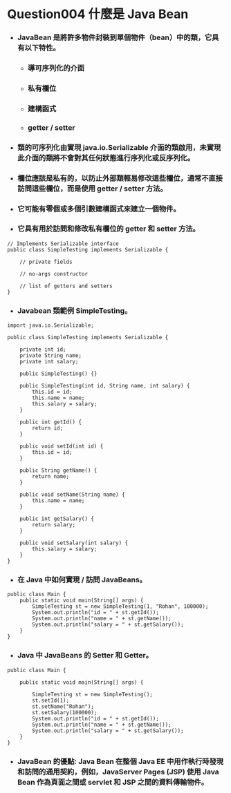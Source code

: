 Question004 什麼是 Java Bean
=====
* ### JavaBean 是將許多物件封裝到單個物件（bean）中的類，它具有以下特性。
    * ### 導可序列化的介面
    * ### 私有欄位
    * ### 建構函式
    * ### getter / setter
* ### 類的可序列化由實現 java.io.Serializable 介面的類啟用，未實現此介面的類將不會對其任何狀態進行序列化或反序列化。
* ### 欄位應該是私有的，以防止外部類輕易修改這些欄位，通常不直接訪問這些欄位，而是使用 getter / setter 方法。
* ### 它可能有零個或多個引數建構函式來建立一個物件。
* ### 它具有用於訪問和修改私有欄位的 getter 和 setter 方法。
```
// Implements Serializable interface
public class SimpleTesting implements Serializable {

    // private fields

    // no-args constructor

    // list of getters and setters
}
```
* ### Javabean 類範例 SimpleTesting。
```
import java.io.Serializable;

public class SimpleTesting implements Serializable {

    private int id;
    private String name;   
    private int salary;

    public SimpleTesting() {}

    public SimpleTesting(int id, String name, int salary) {
        this.id = id;
        this.name = name;
        this.salary = salary;
    }

    public int getId() {
        return id;
    }

    public void setId(int id) {
        this.id = id;
    }

    public String getName() {
        return name;
    }

    public void setName(String name) {
        this.name = name;
    }

    public int getSalary() {
        return salary;
    }

    public void setSalary(int salary) {
        this.salary = salary;
    }  
}
```
* ### 在 Java 中如何實現 / 訪問 JavaBeans。
```
public class Main {
    public static void main(String[] args) {
        SimpleTesting st = new SimpleTesting(1, "Rohan", 100000);
        System.out.println("id = " + st.getId());
        System.out.println("name = " + st.getName());
        System.out.println("salary = " + st.getSalary());
    }
}
```
* ### Java 中 JavaBeans 的 Setter 和 Getter。
```
public class Main {

    public static void main(String[] args) {

        SimpleTesting st = new SimpleTesting();
        st.setId(1);
        st.setName("Rohan");
        st.setSalary(100000);
        System.out.println("id = " + st.getId());
        System.out.println("name = " + st.getName());
        System.out.println("salary = " + st.getSalary());
    }
}
```
* ### JavaBean 的優點: Java Bean 在整個 Java EE 中用作執行時發現和訪問的通用契約，例如，JavaServer Pages (JSP) 使用 Java Bean 作為頁面之間或 servlet 和 JSP 之間的資料傳輸物件。
<br />
